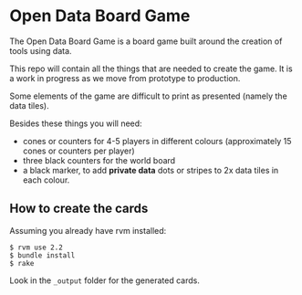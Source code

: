 # Open Data Board Game

The Open Data Board Game is a board game built around the creation of tools using data.

This repo will contain all the things that are needed to create the game. It is a work in progress as we move from prototype to production.

Some elements of the game are difficult to print as presented (namely the data tiles).

Besides these things you will need:

* cones or counters for 4-5 players in different colours (approximately 15 cones or counters per player)
* three black counters for the world board
* a black marker, to add **private data** dots or stripes to 2x data tiles in each colour.

## How to create the cards

Assuming you already have rvm installed:

```
$ rvm use 2.2
$ bundle install
$ rake
```

Look in the `_output` folder for the generated cards.
